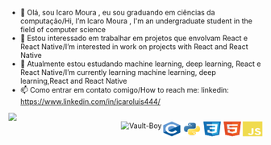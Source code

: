 - 👋 Olá, sou Icaro Moura , eu sou graduando em ciências da computação/Hi, I’m Icaro Moura , I'm an undergraduate student in the field of computer science
- 👀 Estou interessado em trabalhar em projetos que envolvam React e React Native/I’m interested in work on projects with React and React Native
- 🌱 Atualmente estou estudando machine learning, deep learning, React e React Native/I’m currently learning machine learning, deep learning,React and React Native
- 📫 Como entrar em contato comigo/How to reach me: linkedin: https://www.linkedin.com/in/icaroluis444/

<img align="left" img height="180em" src="https://github-readme-stats.vercel.app/api/top-langs/?username=icaroluis4&layout=compact&langs_count=7&theme=dracula"/>
<div style="display: inline_block"><br>
  <img align="right" alt="Rafa-Js" height="30" width="40" src="https://raw.githubusercontent.com/devicons/devicon/master/icons/javascript/javascript-plain.svg">
 <!--- <img align="center" alt="Rafa-Ts" height="30" width="40" src="https://raw.githubusercontent.com/devicons/devicon/master/icons/typescript/typescript-plain.svg">  --->
 <!--- <img align="right" alt="Rafa-React" height="30" width="40" src="https://raw.githubusercontent.com/devicons/devicon/master/icons/react/react-original.svg"> --->
  <img align="right" alt="Rafa-HTML" height="30" width="40" src="https://raw.githubusercontent.com/devicons/devicon/master/icons/html5/html5-original.svg">
  <img align="right" alt="Rafa-CSS" height="30" width="40" src="https://raw.githubusercontent.com/devicons/devicon/master/icons/css3/css3-original.svg">
  <img align="right" alt="Rafa-Python" height="30" width="40" src="https://raw.githubusercontent.com/devicons/devicon/master/icons/python/python-original.svg">
  <img align="right" alt="Rafa-Csharp" height="30" width="40" src="https://raw.githubusercontent.com/devicons/devicon/master/icons/c/c-original.svg">
  
</div>
 <img align="right" alt="Vault-Boy"  src="https://media.giphy.com/media/CWcebXJhflE64/giphy.gif">

<!---
icaroluis4/icaroluis4 is a ✨ special ✨ repository because its `README.md` (this file) appears on your GitHub profile.
You can click the Preview link to take a look at your changes.
--->
